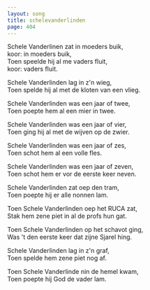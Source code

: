 ```yaml
---
layout: song
title: schelevanderlinden
page: 404
---
```


Schele Vanderlinen zat in moeders buik,  
koor: in moeders buik,  
Toen speelde hij al me vaders fluit,  
koor: vaders fluit.  

Schele Vanderlinden lag in z'n wieg,  
Toen spelde hij al met de kloten van een vlieg.  

Schele Vanderlinden was een jaar of twee,  
Toen poepte hem al een mier in twee.  

Schele Vanderlinden was een jaar of vier,  
Toen ging hij al met de wijven op de zwier.  

Schele Vanderlinden was een jaar of zes,  
Toen schot hem al een volle fles.  

Schele Vanderlinden was een jaar of zeven,  
Toen schot hem er vor de eerste keer neven.  

Schele Vanderlinden zat oep den tram,  
Toen poepte hij er alle nonnen lam.  

Toen Schele Vanderlinden oep het RUCA zat,  
Stak hem zene piet in al de profs hun gat.  

Toen Schele Vanderlinden op het schavot ging,  
Was 't den eerste keer dat zijne Sjarel hing.  

Schele Vanderlinden lag in z'n graf,  
Toen spelde hem zene piet nog af.  

Toen Schele Vanderlinde nin de hemel kwam,  
Toen poepte hij God de vader lam.  
